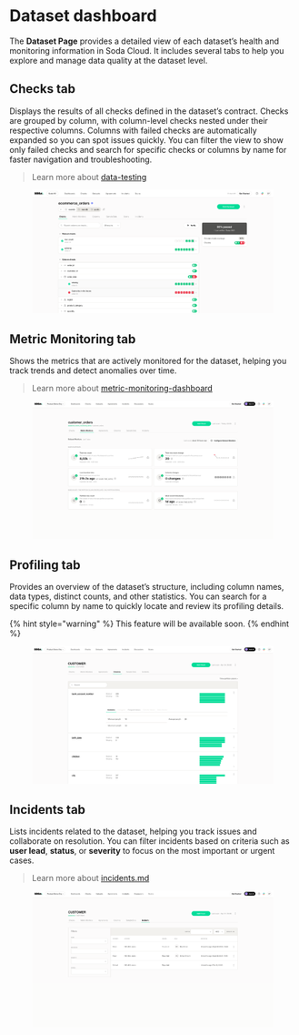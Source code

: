 # Dataset dashboard

The **Dataset Page** provides a detailed view of each dataset’s health and monitoring information in Soda Cloud. It includes several tabs to help you explore and manage data quality at the dataset level.

## Checks tab

Displays the results of all checks defined in the dataset’s contract. Checks are grouped by column, with column-level checks nested under their respective columns. Columns with failed checks are automatically expanded so you can spot issues quickly. You can filter the view to show only failed checks and search for specific checks or columns by name for faster navigation and troubleshooting.

> Learn more about [data-testing](../data-testing/ "mention")

<figure><img src="../.gitbook/assets/Screenshot 2025-05-29 at 5.13.02 PM.png" alt=""><figcaption></figcaption></figure>

## Metric Monitoring tab

Shows the metrics that are actively monitored for the dataset, helping you track trends and detect anomalies over time.

> Learn more about [metric-monitoring-dashboard](../data-observability/metric-monitoring-dashboard/ "mention")

<figure><img src="../.gitbook/assets/Screenshot 2025-05-29 at 5.09.51 PM.png" alt=""><figcaption></figcaption></figure>

## Profiling tab

Provides an overview of the dataset’s structure, including column names, data types, distinct counts, and other statistics. You can search for a specific column by name to quickly locate and review its profiling details.&#x20;

{% hint style="warning" %}
This feature will be available soon.
{% endhint %}

<figure><img src="../.gitbook/assets/Screenshot 2025-05-29 at 5.09.23 PM.png" alt=""><figcaption></figcaption></figure>

## Incidents tab

Lists incidents related to the dataset, helping you track issues and collaborate on resolution. You can filter incidents based on criteria such as **user lead**, **status**, or **severity** to focus on the most important or urgent cases.

> Learn more about [incidents.md](incidents.md "mention")

<figure><img src="../.gitbook/assets/Screenshot 2025-05-29 at 5.09.30 PM.png" alt=""><figcaption></figcaption></figure>
